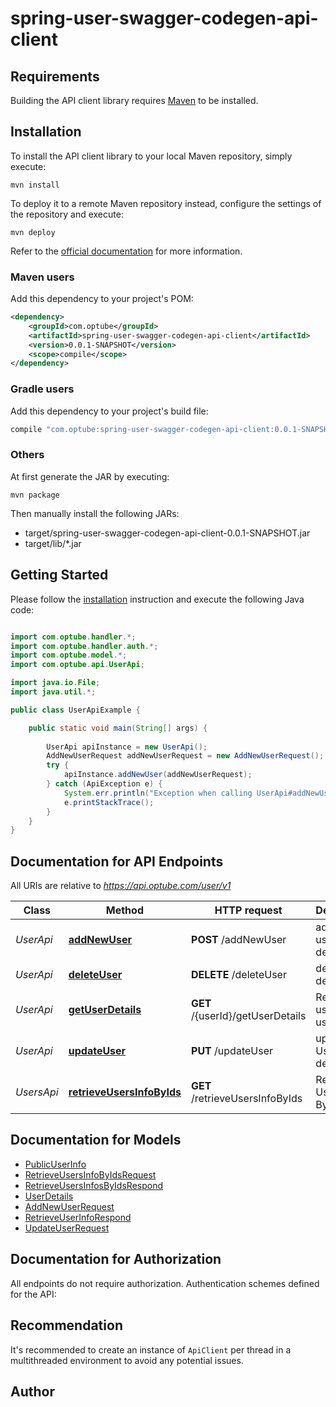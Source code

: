 # spring-user-swagger-codegen-api-client

## Requirements

Building the API client library requires [Maven](https://maven.apache.org/) to be installed.

## Installation

To install the API client library to your local Maven repository, simply execute:

```shell
mvn install
```

To deploy it to a remote Maven repository instead, configure the settings of the repository and execute:

```shell
mvn deploy
```

Refer to the [official documentation](https://maven.apache.org/plugins/maven-deploy-plugin/usage.html) for more information.

### Maven users

Add this dependency to your project's POM:

```xml
<dependency>
    <groupId>com.optube</groupId>
    <artifactId>spring-user-swagger-codegen-api-client</artifactId>
    <version>0.0.1-SNAPSHOT</version>
    <scope>compile</scope>
</dependency>
```

### Gradle users

Add this dependency to your project's build file:

```groovy
compile "com.optube:spring-user-swagger-codegen-api-client:0.0.1-SNAPSHOT"
```

### Others

At first generate the JAR by executing:

    mvn package

Then manually install the following JARs:

* target/spring-user-swagger-codegen-api-client-0.0.1-SNAPSHOT.jar
* target/lib/*.jar

## Getting Started

Please follow the [installation](#installation) instruction and execute the following Java code:

```java

import com.optube.handler.*;
import com.optube.handler.auth.*;
import com.optube.model.*;
import com.optube.api.UserApi;

import java.io.File;
import java.util.*;

public class UserApiExample {

    public static void main(String[] args) {
        
        UserApi apiInstance = new UserApi();
        AddNewUserRequest addNewUserRequest = new AddNewUserRequest(); // AddNewUserRequest | 
        try {
            apiInstance.addNewUser(addNewUserRequest);
        } catch (ApiException e) {
            System.err.println("Exception when calling UserApi#addNewUser");
            e.printStackTrace();
        }
    }
}

```

## Documentation for API Endpoints

All URIs are relative to *https://api.optube.com/user/v1*

Class | Method | HTTP request | Description
------------ | ------------- | ------------- | -------------
*UserApi* | [**addNewUser**](docs/UserApi.md#addNewUser) | **POST** /addNewUser | add a new userd details.
*UserApi* | [**deleteUser**](docs/UserApi.md#deleteUser) | **DELETE** /deleteUser | delete User details.
*UserApi* | [**getUserDetails**](docs/UserApi.md#getUserDetails) | **GET** /{userId}/getUserDetails | Retrieve user info by userId.
*UserApi* | [**updateUser**](docs/UserApi.md#updateUser) | **PUT** /updateUser | update User details.
*UsersApi* | [**retrieveUsersInfoByIds**](docs/UsersApi.md#retrieveUsersInfoByIds) | **GET** /retrieveUsersInfoByIds | Retrieve Users Info By Ids.


## Documentation for Models

 - [PublicUserInfo](docs/PublicUserInfo.md)
 - [RetrieveUsersInfoByIdsRequest](docs/RetrieveUsersInfoByIdsRequest.md)
 - [RetrieveUsersInfosByIdsRespond](docs/RetrieveUsersInfosByIdsRespond.md)
 - [UserDetails](docs/UserDetails.md)
 - [AddNewUserRequest](docs/AddNewUserRequest.md)
 - [RetrieveUserInfoRespond](docs/RetrieveUserInfoRespond.md)
 - [UpdateUserRequest](docs/UpdateUserRequest.md)


## Documentation for Authorization

All endpoints do not require authorization.
Authentication schemes defined for the API:

## Recommendation

It's recommended to create an instance of `ApiClient` per thread in a multithreaded environment to avoid any potential issues.

## Author



